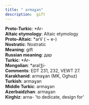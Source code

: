 ```yaml
---
title: " armaɣan"
description:  gift
---
```


<strong>Proto-Turkic</strong>:  *Ar-<br>
<strong>Altaic etymology</strong>:  Altaic etymology<br>
<strong> Proto-Altaic</strong>:  *arV ( ~ e-)<br>
<strong>Nostratic</strong>:  Nostratic<br>
<strong>Meaning</strong>:  gift<br>
<strong>Russian meaning</strong>:  дар<br>
<strong>Turkic</strong>:  *Ar-<br>
<strong>Mongolian</strong>:  *aralǯi-<br>
<strong>Comments</strong>:  EDT 231, 232, VEWT 27.<br>
<strong>Karakhanid</strong>:  armaɣan (MK, Oghuz)<br>
<strong>Turkish</strong>:  armaɣan<br>
<strong>Middle Turkic</strong>:  armaɣan<br>
<strong>Azerbaidzhan</strong>:  armaɣan<br>
<strong>Kirghiz</strong>:  arna- 'to dedicate, design for'<br>


